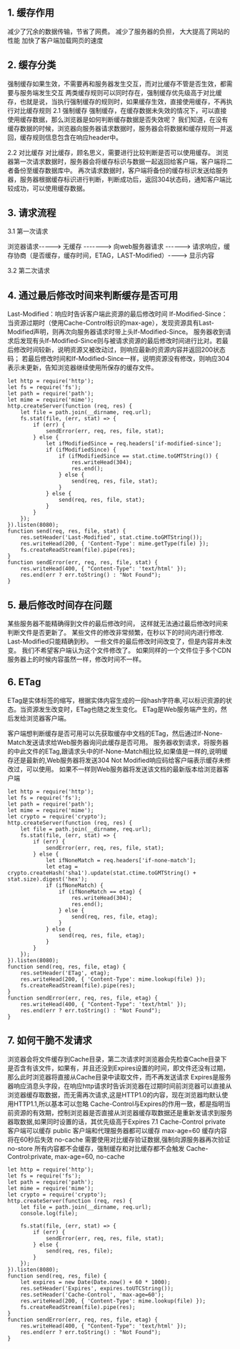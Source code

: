 ## 1. 缓存作用
减少了冗余的数据传输，节省了网费。
减少了服务器的负担， 大大提高了网站的性能
加快了客户端加载网页的速度


## 2. 缓存分类
强制缓存如果生效，不需要再和服务器发生交互，而对比缓存不管是否生效，都需要与服务端发生交互
两类缓存规则可以同时存在，强制缓存优先级高于对比缓存，也就是说，当执行强制缓存的规则时，如果缓存生效，直接使用缓存，不再执行对比缓存规则
2.1 强制缓存 强制缓存，在缓存数据未失效的情况下，可以直接使用缓存数据，那么浏览器是如何判断缓存数据是否失效呢？ 我们知道，在没有缓存数据的时候，浏览器向服务器请求数据时，服务器会将数据和缓存规则一并返回，缓存规则信息包含在响应header中。


2.2 对比缓存
对比缓存，顾名思义，需要进行比较判断是否可以使用缓存。
浏览器第一次请求数据时，服务器会将缓存标识与数据一起返回给客户端，客户端将二者备份至缓存数据库中。
再次请求数据时，客户端将备份的缓存标识发送给服务器，服务器根据缓存标识进行判断，判断成功后，返回304状态码，通知客户端比较成功，可以使用缓存数据。


## 3. 请求流程

3.1 第一次请求

浏览器请求-----> 无缓存 -------> 向web服务器请求  ------> 请求响应，缓存协商（是否缓存，缓存时间，ETAG，LAST-Modified）----> 显示内容


3.2 第二次请求



## 4. 通过最后修改时间来判断缓存是否可用

Last-Modified：响应时告诉客户端此资源的最后修改时间
If-Modified-Since：当资源过期时（使用Cache-Control标识的max-age），发现资源具有Last-Modified声明，则再次向服务器请求时带上头If-Modified-Since。
服务器收到请求后发现有头If-Modified-Since则与被请求资源的最后修改时间进行比对。若最后修改时间较新，说明资源又被改动过，则响应最新的资源内容并返回200状态码；
若最后修改时间和If-Modified-Since一样，说明资源没有修改，则响应304表示未更新，告知浏览器继续使用所保存的缓存文件。


    let http = require('http');
    let fs = require('fs');
    let path = require('path');
    let mime = require('mime');
    http.createServer(function (req, res) {
        let file = path.join(__dirname, req.url);
        fs.stat(file, (err, stat) => {
            if (err) {
                sendError(err, req, res, file, stat);
            } else {
                let ifModifiedSince = req.headers['if-modified-since'];
                if (ifModifiedSince) {
                    if (ifModifiedSince == stat.ctime.toGMTString()) {
                        res.writeHead(304);
                        res.end();
                    } else {
                        send(req, res, file, stat);
                    }
                } else {
                    send(req, res, file, stat);
                }
            }
        });
    }).listen(8080);
    function send(req, res, file, stat) {
        res.setHeader('Last-Modified', stat.ctime.toGMTString());
        res.writeHead(200, { 'Content-Type': mime.getType(file) });
        fs.createReadStream(file).pipe(res);
    }
    function sendError(err, req, res, file, stat) {
        res.writeHead(400, { "Content-Type": 'text/html' });
        res.end(err ? err.toString() : "Not Found");
    }


## 5. 最后修改时间存在问题

某些服务器不能精确得到文件的最后修改时间， 这样就无法通过最后修改时间来判断文件是否更新了。
某些文件的修改非常频繁，在秒以下的时间内进行修改. Last-Modified只能精确到秒。
一些文件的最后修改时间改变了，但是内容并未改变。 我们不希望客户端认为这个文件修改了。
如果同样的一个文件位于多个CDN服务器上的时候内容虽然一样，修改时间不一样。


## 6. ETag

ETag是实体标签的缩写，根据实体内容生成的一段hash字符串,可以标识资源的状态。当资源发生改变时，ETag也随之发生变化。 ETag是Web服务端产生的，然后发给浏览器客户端。

客户端想判断缓存是否可用可以先获取缓存中文档的ETag，然后通过If-None-Match发送请求给Web服务器询问此缓存是否可用。
服务器收到请求，将服务器的中此文件的ETag,跟请求头中的If-None-Match相比较,如果值是一样的,说明缓存还是最新的,Web服务器将发送304 Not Modified响应码给客户端表示缓存未修改过，可以使用。
如果不一样则Web服务器将发送该文档的最新版本给浏览器客户端


    let http = require('http');
    let fs = require('fs');
    let path = require('path');
    let mime = require('mime');
    let crypto = require('crypto');
    http.createServer(function (req, res) {
        let file = path.join(__dirname, req.url);
        fs.stat(file, (err, stat) => {
            if (err) {
                sendError(err, req, res, file, stat);
            } else {
                let ifNoneMatch = req.headers['if-none-match'];
                let etag = crypto.createHash('sha1').update(stat.ctime.toGMTString() + stat.size).digest('hex');
                if (ifNoneMatch) {
                    if (ifNoneMatch == etag) {
                        res.writeHead(304);
                        res.end();
                    } else {
                        send(req, res, file, etag);
                    }
                } else {
                    send(req, res, file, etag);
                }
            }
        });
    }).listen(8080);
    function send(req, res, file, etag) {
        res.setHeader('ETag', etag);
        res.writeHead(200, { 'Content-Type': mime.lookup(file) });
        fs.createReadStream(file).pipe(res);
    }
    function sendError(err, req, res, file, etag) {
        res.writeHead(400, { "Content-Type": 'text/html' });
        res.end(err ? err.toString() : "Not Found");
    }


## 7. 如何干脆不发请求

浏览器会将文件缓存到Cache目录，第二次请求时浏览器会先检查Cache目录下是否含有该文件，如果有，并且还没到Expires设置的时间，即文件还没有过期，那么此时浏览器将直接从Cache目录中读取文件，而不再发送请求
Expires是服务器响应消息头字段，在响应http请求时告诉浏览器在过期时间前浏览器可以直接从浏览器缓存取数据，而无需再次请求,这是HTTP1.0的内容，现在浏览器均默认使用HTTP1.1,所以基本可以忽略
Cache-Control与Expires的作用一致，都是指明当前资源的有效期，控制浏览器是否直接从浏览器缓存取数据还是重新发请求到服务器取数据,如果同时设置的话，其优先级高于Expires
7.1 Cache-Control
private 客户端可以缓存
public 客户端和代理服务器都可以缓存
max-age=60 缓存内容将在60秒后失效
no-cache 需要使用对比缓存验证数据,强制向源服务器再次验证
no-store 所有内容都不会缓存，强制缓存和对比缓存都不会触发
Cache-Control:private, max-age=60, no-cache


    let http = require('http');
    let fs = require('fs');
    let path = require('path');
    let mime = require('mime');
    let crypto = require('crypto');
    http.createServer(function (req, res) {
        let file = path.join(__dirname, req.url);
        console.log(file);

        fs.stat(file, (err, stat) => {
            if (err) {
                sendError(err, req, res, file, stat);
            } else {
                send(req, res, file);
            }
        });
    }).listen(8080);
    function send(req, res, file) {
        let expires = new Date(Date.now() + 60 * 1000);
        res.setHeader('Expires', expires.toUTCString());
        res.setHeader('Cache-Control', 'max-age=60');
        res.writeHead(200, { 'Content-Type': mime.lookup(file) });
        fs.createReadStream(file).pipe(res);
    }
    function sendError(err, req, res, file, etag) {
        res.writeHead(400, { "Content-Type": 'text/html' });
        res.end(err ? err.toString() : "Not Found");
    }